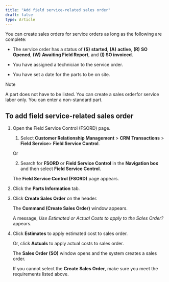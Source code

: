 ```yaml
---
title: "Add field service-related sales order"
draft: false
type: Article
---
```


You can create sales orders for service orders as long as the following are complete:

- The service order has a status of **(S)** **started**, **(A)** **active**, **(R)** **SO** **Opened**, **(W)** **Awaiting Field Report**, and **(I) SO invoiced**.

- You have assigned a technician to the service order.

- You have set a date for the parts to be on site.

>[!NOTE] 
>A part does not have to be listed. You can create a sales orderfor service labor only. You can enter a non-standard part.

## To add field service-related sales order

1. Open the Field Service Control (FSORD) page.

    1. Select **Customer Relationship Management** > **CRM Transactions** > **Field Service**> **Field Service Control**.

    Or

    2. Search for **FSORD** or **Field Service Control** in the **Navigation box** and then select  **Field Service Control**.

    The **Field Service Control (FSORD)** page appears.

2. Click the **Parts Information** tab.

3. Click **Create Sales Order** on the header.

    The **Command (Create Sales Order)** window appears.

    A message, *Use Estimated or Actual Costs to apply to the Sales Order?* appears.

4. Click **Estimates** to apply estimated cost to sales order.

    Or, click **Actuals** to apply actual costs to sales order.

    The **Sales Order (SO)** window opens and the system creates a sales order.

    If you cannot select the **Create Sales Order**, make sure you meet the requirements listed above.



​